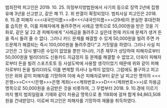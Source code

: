 범죄전력
피고인은 2019. 10. 25. 의정부지방법원에서 사기죄 등으로 징역 2년에 집행유예 3년을 선고받고, 같은 해 11. 2. 위 판결이 확정되었다.
범죄사실
피고인은 2018. 6. 15.경 피해자 <<<내국인이름>>>B<<</내국인이름>>>(29세)이 분실한 휴대전화를 습득한 후, 이를 피해자에게 돌려주면서 사례금 명목으로 55,000원을 받은 것을 기화로, 같은 달 22.경 피해자에게 "사례금을 돌려주고 싶은데 현재 카드에 문제가 생겨 돈을 즉시 돌려 줄 수 없다. 그러니 카드 문제를 해결할 수 있게 50,000원을 빌려 주면 카드문제가 해결되는 즉시 100,000원을 돌려주겠다"고 거짓말을 하였다.
그러나 사실 피고인은 그 당시 별다른 수입이 없었을 뿐만 아니라, 기존 채무가 상당하여 피해자로부터 50,000원을 빌리더라도 신용카드 지급정지 등 문제를 해결할 수 없었고, 더욱이 피해자로부터 돈을 빌려 스포츠토토 등 사설도박에 사용할 생각이었기 때문에 위와 같이 피해자로부터 돈을 빌리더라도 이를 변제할 의사나 능력이 없었다.
그럼에도 불구하고 피고인은 위와 같이 피해자를 기망하여 이에 속은 피해자로부터 같은 날 피고인 명의의 <<<은행>>>C<<</은행>>>은행 계좌(<<<계좌번호>>>D<<</계좌번호>>>)로 차용금 명목으로 50,000원을 송금받은 것을 비롯하여, 그 무렵부터 2018. 9. 10.경에 이르기까지 별지 범죄일람표 기재와 같이 차용금 명목으로 총 118회에 걸쳐 합계 94,863,508원을 건네받았다.
이로써 피고인은 피해자를 기망하여 재물을 취득하였다.